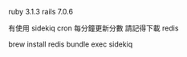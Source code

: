 ruby 3.1.3
rails 7.0.6

有使用 sidekiq cron 每分鐘更新分數
請記得下載 redis

brew install redis
bundle exec sidekiq
